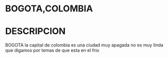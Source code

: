 # BOGOTA,COLOMBIA
# DESCRIPCION
 BOGOTA la capital de colombia  es una ciudad muy apagada no es muy linda que digamos por temas de que esta en el frio 

